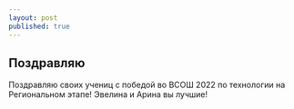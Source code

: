 ```yaml
---
layout: post
published: true
---
```

## Поздравляю

Поздравляю своих учениц с победой во ВСОШ 2022 по технологии на Региональном этапе! Эвелина и Арина вы лучшие!
